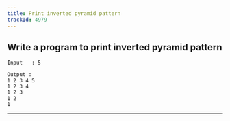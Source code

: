 ```yaml
---
title: Print inverted pyramid pattern
trackId: 4979
---
```


## Write a program to print inverted pyramid pattern

```
Input   : 5

Output : 
1 2 3 4 5
1 2 3 4 
1 2 3
1 2
1
```

---
